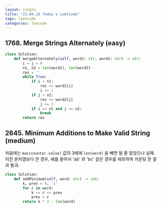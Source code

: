 ```yaml
---
layout: single
title: "23.04.18 Today's Leetcode"
tags: leetcode
categories: leecode
---
```


## 1768. Merge Strings Alternately (easy)

```python
class Solution:
    def mergeAlternately(self, word1: str, word2: str) -> str:
        i = j = 0
        n1, n2 = len(word1), len(word2)
        res = ''
        while True:
            if i < n1:
                res += word1[i]
                i += 1
            if j < n2:
                res += word2[j]
                j += 1
            if i == n1 and j == n2:
                break
        return res
```

## 2645. Minimum Additions to Make Valid String (medium)

처음에는 `max(counter.value)` 값의 3배에 `len(word)` 을 빼면 될 줄 알았으나 실패.  
이전 문자열보다 큰 경우, 예를 들어서 'ab' 와 'bc' 같은 경우를 제외하여 카운팅 한 결과 통과.


```python
class Solution:
    def addMinimum(self, word: str) -> int:
        k, prev = 0, 'z'
        for c in word:
            k += c <= prev
            prev = c
        return k * 3 - len(word)
```
